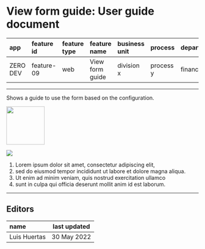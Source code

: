 # View form guide: User guide document

| app      | feature id | feature type | feature name    | business unit | process   | department |
| :------- | :--------- | :----------- | :-------------- | :------------ | :-------- | :--------- |
| ZERO DEV | feature-09 | web          | View form guide | division x    | process y | finance    |

---

Shows a guide to use the form based on the configuration.

<img src="https://i.ibb.co/rt0Hf3q/video.png" width="100">

![](https://instrktiv.com/media/user-manual-template/screenshots-snagit.webp)

1. Lorem ipsum dolor sit amet, consectetur adipiscing elit,
2. sed do eiusmod tempor incididunt ut labore et dolore magna aliqua.
3. Ut enim ad minim veniam, quis nostrud exercitation ullamco
4. sunt in culpa qui officia deserunt mollit anim id est laborum.

---

## Editors

| name         | last updated |
| :----------- | ------------ |
| Luis Huertas | 30 May 2022  |
